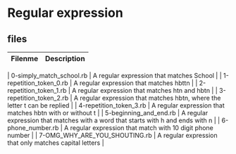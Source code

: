 # Regular expression

## files

| Filenme |  Description |
| -------- | ------------ |

| 0-simply_match_school.rb | A regular expression that matches School |
| 1-repetition_token_0.rb | A regular expression that matches hbttn |
| 2-repetition_token_1.rb | A regular expression that matches htn and hbtn |
| 3-repetition_token_2.rb | A regular expression that matches hbtn, where the letter t can be replied |
| 4-repetition_token_3.rb | A regular expression that matches hbtn with or without t |
| 5-beginning_and_end.rb | A regular expression that matches with a word that starts with h and ends with n |
| 6-phone_number.rb | A regular expression that match with 10 digit phone number |
| 7-OMG_WHY_ARE_YOU_SHOUTING.rb | A regular expression that only matches capital letters |
